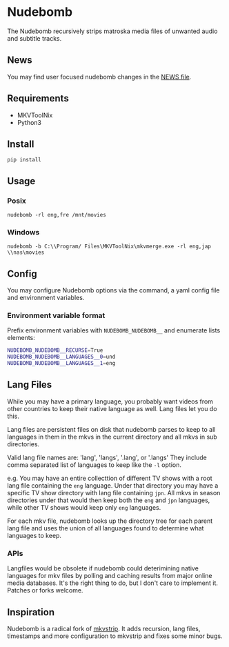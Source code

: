 # Nudebomb

The Nudebomb recursively strips matroska media files of unwanted audio and
subtitle tracks.

## News

You may find user focused nudebomb changes in the [NEWS file](https://github.com/ajslater/nudebomb/tree/NEWS.md).

## Requirements

- MKVToolNix
- Python3

## Install

    pip install

## Usage

### Posix

    nudebomb -rl eng,fre /mnt/movies

### Windows

    nudebomb -b C:\\Program/ Files\MKVToolNix\mkvmerge.exe -rl eng,jap \\nas\movies

## Config

You may configure Nudebomb options via the command, a yaml config file
and environment variables.

### Environment variable format

Prefix environment variables with `NUDEBOMB_NUDEBOMB__` and enumerate lists elements:

```sh
NUDEBOMB_NUDEBOMB__RECURSE=True
NUDEBOMB_NUDEBOMB__LANGUAGES__0=und
NUDEBOMB_NUDEBOMB__LANGUAGES__1=eng
```

## Lang Files

While you may have a primary language, you probably want videos from other countries to keep
their native language as well. Lang files let you do this.

Lang files are persistent files on disk that nudebomb parses to keep to all languages in
them in the mkvs in the current directory and all mkvs in sub directories.

Valid lang file names are: 'lang', 'langs', '.lang', or '.langs'
They include comma separated list of languages to keep like the `-l` option.

e.g. You may have an entire collecttion of different TV shows with a root lang file
containing the `eng` language. Under that directory you may have a specific TV show directory
with lang file containing `jpn`. All mkvs in season directories under that would then
keep both the `eng` and `jpn` languages, while other TV shows would keep only `eng` languages.

For each mkv file, nudebomb looks up the directory tree for each parent lang file and uses the
union of all languages found to determine what languages to keep.

### APIs

Langfiles would be obsolete if nudebomb could deterimining native languages for mkv files by
polling and caching results from major online media databases. It's the right thing to do, but I
don't care to implement it. Patches or forks welcome.

## Inspiration

Nudebomb is a radical fork of [mkvstrip](https://github.com/willforde/mkvstrip). It adds recursion, lang files, timestamps and more configuration to mkvstrip and fixes some minor bugs.
